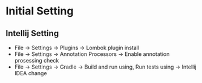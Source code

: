 # Initial Setting
## Intellij Setting
- File -> Settings -> Plugins -> Lombok plugin install
- File -> Settings -> Annotation Processors -> Enable annotation prosessing check
- File -> Settings -> Gradle -> Build and run using, Run tests using -> Intellij IDEA change
